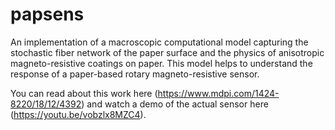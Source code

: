 # papsens

An implementation of a macroscopic computational model capturing the stochastic fiber network of the paper surface and the physics of anisotropic magneto-resistive coatings on paper. This model helps to understand the response of a paper-based rotary magneto-resistive sensor.

You can read about this work here (https://www.mdpi.com/1424-8220/18/12/4392) and watch a demo of the actual sensor here (https://youtu.be/vobzlx8MZC4).


